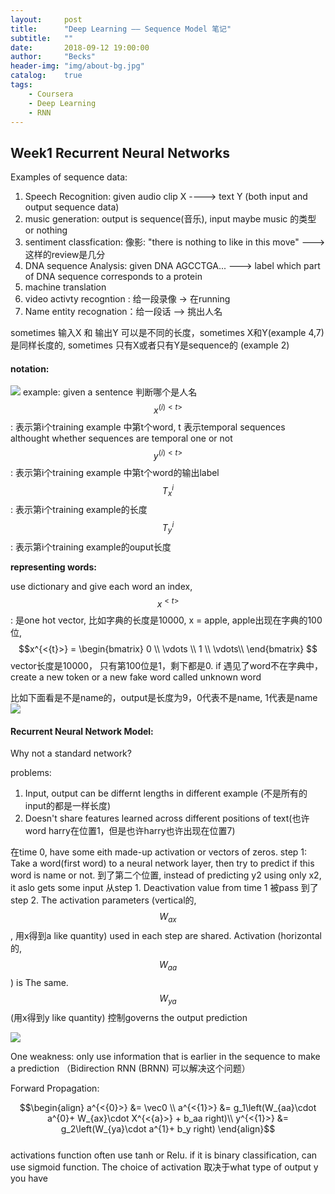 ```yaml
---
layout:     post
title:      "Deep Learning —— Sequence Model 笔记"
subtitle:   ""
date:       2018-09-12 19:00:00
author:     "Becks"
header-img: "img/about-bg.jpg"
catalog:    true
tags:
    - Coursera
    - Deep Learning
    - RNN
---
```


## Week1 Recurrent Neural Networks
Examples of sequence data:
                
1. Speech Recognition: given audio clip X ----> text Y (both input and output sequence data)
2.  music generation:  output is sequence(音乐), input maybe music 的类型 or nothing
3. sentiment classfication: 像影: "there is nothing to like in this move" ---> 这样的review是几分
4. DNA sequence Analysis:  given DNA AGCCTGA... ---> label which part of DNA sequence corresponds to a protein
5. machine translation
6. video activty recogntion : 给一段录像 -> 在running
7. Name entity recognation：给一段话 --> 挑出人名

sometimes 输入X 和 输出Y 可以是不同的长度，sometimes X和Y(example 4,7)是同样长度的, sometimes 只有X或者只有Y是sequence的 (example 2)
<script type="text/javascript" async src="https://cdn.mathjax.org/mathjax/latest/MathJax.js?config=TeX-MML-AM_CHTML"> </script>
#### notation: 
[![](https://raw.githubusercontent.com/beckswu/beckswu.github.io/master/img/post/Deep%20Learning%20-%20Sequence%20Model%20note/week1pic1.png)](https://raw.githubusercontent.com/beckswu/beckswu.github.io/master/img/post/Deep%20Learning%20-%20Sequence%20Model%20note/week1pic1.png)
example: given a sentence 判断哪个是人名<br/> 
$$x^{({i})<{t}>}$$:  表示第i个training example 中第t个word, t 表示temporal sequences althought whether sequences are temporal one or not<br/> 
$$y^{({i})<{t}>}$$:  表示第i个training example 中第t个word的输出label<br/> 
$$T_x^{i}$$:  表示第i个training example的长度<br/> 
$$T_y^{i}$$:  表示第i个training example的ouput长度<br/> 


**representing words:** <br/>

use dictionary and give each word an index, </br>
$$x^{<{t}>}$$:  是one hot vector, 比如字典的长度是10000, x = apple, apple出现在字典的100位, $$x^{<{t}>} = \begin{bmatrix}
    0 \\
    \vdots \\
    1  \\
	\vdots\\
    \end{bmatrix}
$$ vector长度是10000， 只有第100位是1，剩下都是0. if 遇见了word不在字典中，create a new token or a new fake word called unknown word

比如下面看是不是name的，output是长度为9，0代表不是name, 1代表是name
[![](https://raw.githubusercontent.com/beckswu/beckswu.github.io/master/img/post/Deep%20Learning%20-%20Sequence%20Model%20note/week1pic2.png)](https://raw.githubusercontent.com/beckswu/beckswu.github.io/master/img/post/Deep%20Learning%20-%20Sequence%20Model%20note/week1pic2.png)

#### Recurrent Neural Network Model:
Why not a standard network?

problems:
1. Input, output can be differnt lengths in different example (不是所有的input的都是一样长度)
2. Doesn't share features learned across different positions of text(也许word harry在位置1，但是也许harry也许出现在位置7)

在time 0, have some eith made-up activation or vectors of zeros. step 1: Take a word(first word) to a neural network layer, then try to predict if this word is name or not. 到了第二个位置, instead of predicting y2 using only x2, it aslo gets some input 从step 1. Deactivation value from time 1 被pass 到了step 2. The activation parameters (vertical的, $$W_{ax}$$, 用x得到a like quantity) used in each step are shared. Activation (horizontal的,$$W_{aa}$$) is The same. $$W_{ya}$$ (用x得到y like quantity) 控制governs the output prediction

[![](pic3)](pic3)

One weakness: only use information that is earlier in the sequence to make a prediction （Bidirection RNN (BRNN) 可以解决这个问题）

Forward Propagation:

$$\begin{align} a^{<{0}>} &= \vec0 \\
    a^{<{1}>} &= g_1\left(W_{aa}\cdot a^{0}+ W_{ax}\cdot X^{<{a}>} + b_aa  right)\\
    y^{<{1}>} &= g_2\left(W_{ya}\cdot a^{1}+ b_y right)
\end{align}$$ <br/>
 activations function often use tanh or Relu. if it is binary classification, can use sigmoid function. The choice of activation 取决于what type of output y you have

[pic3]: https://raw.githubusercontent.com/beckswu/beckswu.github.io/master/img/post/Deep%20Learning%20-%20Sequence%20Model%20note/week1pic3.png